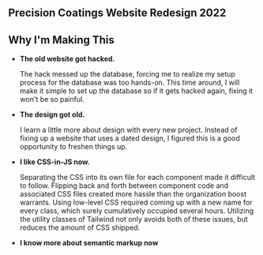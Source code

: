 <article>
  <h1>Precision Coatings Website Redesign 2022</h1>

  <h2>Why I'm Making This</h2>
  <ul>
    <li>
    <b>The old website got hacked.</b>
    <p>The hack messed up the database, forcing me to realize my setup process for the database was too hands-on. This time around, I will make it simple to set up the database so if it gets hacked again, fixing it won't be so painful.
    </p>
    </li>
    <li>
    <b>The design got old.</b>
    <p>I learn a little more about design with every new project. Instead of fixing up a website that uses a dated design, I figured this is a good opportunity to freshen things up.</p>
    <li>
    <b>I like CSS-in-JS now.</b>
    <p>Separating the CSS into its own file for each component made it difficult to follow. Flipping back and forth between component code and associated CSS files created more hassle than the organization boost warrants. Using low-level CSS required coming up with a new name for every class, which surely cumulatively occupied several hours. Utilizing the utility classes of Tailwind not only avoids both of these issues, but reduces the amount of CSS shipped.</p>
    </li>
    <li>
    <b>I know more about semantic markup now</b>
    </li>
  </ul>

</article>
